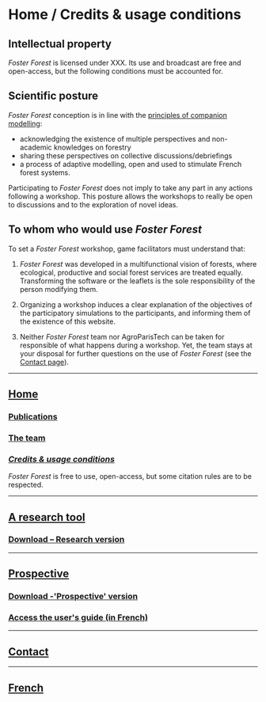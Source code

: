 # Home /  Credits & usage conditions

## Intellectual property

_Foster Forest_ is licensed under XXX. Its use and broadcast are free and open-access, but the following conditions must be accounted for.

## Scientific posture

_Foster Forest_ conception is in line with the [principles of companion modelling](https://collaboratif.cirad.fr/alfresco/s/d/workspace/SpacesStore/38509a15-6a43-42f8-9cf8-7c31370d2cc4/Leteurtre_2013_ComMod.pdf):
- acknowledging the existence of multiple perspectives and non-academic knowledges on forestry
- sharing these perspectives on collective discussions/debriefings
- a process of adaptive modelling, open and used to stimulate French forest systems.

Participating to _Foster Forest_ does not imply to take any part in any actions following a workshop. This posture allows the workshops to really be open to discussions and to the exploration of novel ideas.
 
## To whom who would use _Foster Forest_

To set a _Foster Forest_ workshop, game facilitators must understand that:

1. _Foster Forest_ was developed in a multifunctional vision of forests, where ecological, productive and social forest services are treated equally. Transforming the software or the leaflets is the sole responsibility of the person modifying them.

2. Organizing a workshop induces a clear explanation of the objectives of the participatory simulations to the participants, and informing them of the existence of this website.

3. Neither _Foster Forest_ team nor AgroParisTech can be taken for responsible of what happens during a workshop. Yet, the team stays at your disposal for further questions on the use of _Foster Forest_ (see the [Contact page](https://timotheefouqueray.github.io/fosterforest/english/contact-eng)).


***

## [Home](https://timotheefouqueray.github.io/fosterforest/english/home-eng)
### [Publications](https://timotheefouqueray.github.io/fosterforest/english/documentation-eng)
### [The team](https://timotheefouqueray.github.io/fosterforest/english/equipe-eng)
### *[Credits & usage conditions](https://timotheefouqueray.github.io/fosterforest/english/credits-utilisation-eng)*
_Foster Forest_ is free to use, open-access, but some citation rules are to be respected.

***
## [A research tool](https://timotheefouqueray.github.io/fosterforest/english/recherche-eng)
### [Download – Research version](https://timotheefouqueray.github.io/fosterforest/english/telecharger-recherche-eng)

***
## [Prospective](https://timotheefouqueray.github.io/fosterforest/english/prospective-eng)
### [Download -'Prospective' version](https://timotheefouqueray.github.io/fosterforest/english/telecharger-prospective-eng)
### [Access the user's guide (in French)](https://timotheefouqueray.github.io/fosterforest/prospective/tutoriels)

***
## [Contact](https://timotheefouqueray.github.io/fosterforest/english/contact-eng)

***
## [French](https://timotheefouqueray.github.io/fosterforest/)
